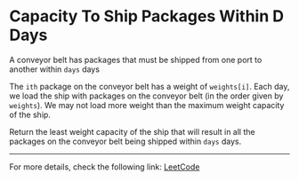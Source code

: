 <h1>Capacity To Ship Packages Within D Days</h1>

<p>A conveyor belt has packages that must be shipped from one port to another within <code>days</code> days</p>

<p>The <code>ith</code> package on the conveyor belt has a weight of <code>weights[i]</code>. Each day, we load the ship with packages on the conveyor belt (in the order given by <code>weights</code>). We may not load more weight than the maximum weight capacity of the ship.</p>

<p>Return the least weight capacity of the ship that will result in all the packages on the conveyor belt being shipped within <code>days</code> days.</p>


<hr>
<p>For more details, check the following link: <a href="https://leetcode.com/problems/capacity-to-ship-packages-within-d-days/">LeetCode</a></p>




